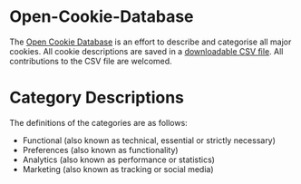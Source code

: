 # Open-Cookie-Database

The [Open Cookie Database](open-cookie-database.csv) is an effort to describe and categorise all major cookies. All cookie descriptions are saved in a [downloadable CSV file](open-cookie-database.csv). All contributions to the CSV file are welcomed.

# Category Descriptions

The definitions of the categories are as follows:

- Functional (also known as technical, essential or strictly necessary)
- Preferences (also known as functionality)
- Analytics (also known as performance or statistics)
- Marketing (also known as tracking or social media)
